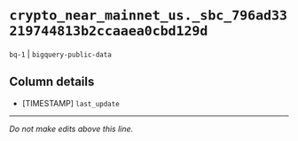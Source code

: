 # `crypto_near_mainnet_us._sbc_796ad33219744813b2ccaaea0cbd129d`
`bq-1` | `bigquery-public-data`

## Column details
* [TIMESTAMP] `last_update`

-------------------------------------------------------------------------------
*Do not make edits above this line.*

